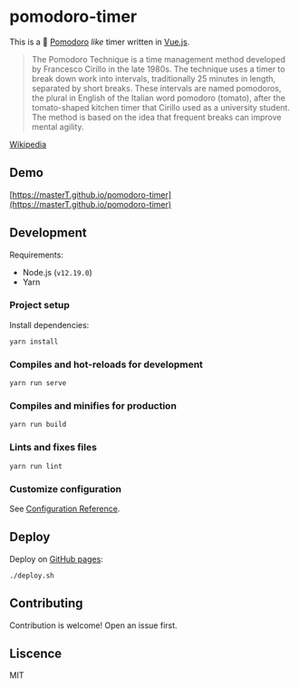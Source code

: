 # pomodoro-timer

This is a 🍅 [Pomodoro](https://francescocirillo.com/pages/pomodoro-technique) _like_ timer written in [Vue.js](https://vuejs.org/).

> The Pomodoro Technique is a time management method developed by Francesco Cirillo in the late 1980s. The technique uses a timer to break down work into intervals, traditionally 25 minutes in length, separated by short breaks. These intervals are named pomodoros, the plural in English of the Italian word pomodoro (tomato), after the tomato-shaped kitchen timer that Cirillo used as a university student. The method is based on the idea that frequent breaks can improve mental agility.

[Wikipedia](https://en.wikipedia.org/wiki/Pomodoro_Technique)


## Demo

[https://masterT.github.io/pomodoro-timer](https://masterT.github.io/pomodoro-timer)


## Development

Requirements:
- Node.js (`v12.19.0`)
- Yarn

### Project setup

Install dependencies:

```shell
yarn install
```

### Compiles and hot-reloads for development

```shell
yarn run serve
```

### Compiles and minifies for production

```shell
yarn run build
```

### Lints and fixes files

```shell
yarn run lint
```

### Customize configuration

See [Configuration Reference](https://cli.vuejs.org/config/).

## Deploy

Deploy on [GitHub pages](https://cli.vuejs.org/guide/deployment.html#github-pages):

```shell
./deploy.sh
```

## Contributing

Contribution is welcome! Open an issue first.


## Liscence

MIT
